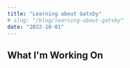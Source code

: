 ```yaml
---
title: "Learning about Gatsby"
# slug: "/blog/learning-about-gatsby"
date: "2022-10-01"
---
```


## What I'm Working On